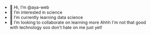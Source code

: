 - 👋 Hi, I’m @aya-web
- 👀 I’m interested in science
- 🌱 I’m currently learning data science
- 💞️ I’m looking to collaborate on learning more
Ahhh I'm not that good with technology soo don't hate on me just yet!

<!---
aya-web/aya-web is a ✨ special ✨ repository because its `README.md` (this file) appears on your GitHub profile.
You can click the Preview link to take a look at your changes.
--->
